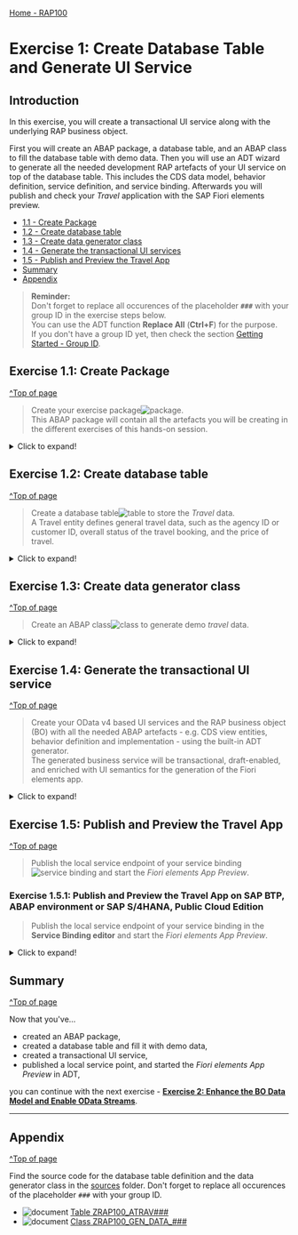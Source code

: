 [Home - RAP100](../../#exercises)

# Exercise 1: Create Database Table and Generate UI Service

## Introduction

In this exercise, you will create a transactional UI service along with the underlying RAP business object. 

First you will create an ABAP package, a database table, and an ABAP class to fill the database table with demo data. Then you will use an ADT wizard to generate all the needed development RAP artefacts of your UI service on top of the database table. This includes the CDS data model, behavior definition, service definition, and service binding. Afterwards you will publish and check your _Travel_ application with the SAP Fiori elements preview. 

- [1.1 - Create Package](#exercise-11-create-package)
- [1.2 - Create database table](#exercise-12-create-database-table)
- [1.3 - Create data generator class](#exercise-13-create-data-generator-class)
- [1.4 - Generate the transactional UI services](#exercise-14-generate-the-transactional-ui-service)
- [1.5 - Publish and Preview the Travel App](#exercise-15-publish-and-preview-the-travel-app)
- [Summary](#summary)
- [Appendix](#appendix)


> **Reminder:**   
> Don't forget to replace all occurences of the placeholder **`###`** with your group ID in the exercise steps below.  
> You can use the ADT function **Replace All** (**Ctrl+F**) for the purpose.   
> If you don't have a group ID yet, then check the section [Getting Started - Group ID](../ex0/readme.md#group-id).    

## Exercise 1.1: Create Package
[^Top of page](#)

> Create your exercise package![package](images/adt_package.png).   
> This ABAP package will contain all the artefacts you will be creating in the different exercises of this hands-on session.

 <details>
  <summary>Click to expand!</summary>

   1. In ADT, go to the **Project Explorer**, right-click on the package **`ZLOCAL`**, and select **New** > **ABAP Package** from the context menu. 

      <!-- ![package](images/p1a.png)  --> 
      <img src="images/p1a.png" alt="table" width="50%">
   
   2. Maintain the required information (`###` is your group ID, please choose a suitable combination of numbers and characters, e.g. **`088`** or **`ZT1`**):
       - Name: **`ZRAP100_###`**
       - Description: _**`RAP100 Package ###`**_
       - Select the box **Add to favorites package**
       - Superpackage: **`ZLOCAL`**
       
      Click **Next >**.

      <!-- ![package](images/p1b.png)  -->  
      <img src="images/p1b.png" alt="table" width="50%">
   
   3. Select a transport request, maintain a description (e.g. _**RAP100 Package ###**_), and click **Finish**.
      
      <!-- ![package](images/p1c.png)  -->  
      <img src="images/p1c.png" alt="table" width="50%">

</details>

## Exercise 1.2: Create database table
[^Top of page](#)

> Create a database table![table](images/adt_tabl.png) to store the _Travel_ data.   
> A Travel entity defines general travel data, such as the agency ID or customer ID, overall status of the travel booking, and the price of travel.

 <details>
  <summary>Click to expand!</summary>

   1. Right-click on your ABAP package **`ZRAP100_###`** and select **New** > **Other ABAP Repository Object** from the context menu.

      <!-- ![table](images/p2a.png) -->
      <img src="images/p2a.png" alt="table" width="50%">
   
   2. Search for **database table**, select it, and click **Next >**.

      <!--  ![table](images/p2b.png) -->
      <img src="images/p2b.png" alt="table" width="50%">
   
   3. Maintain the required information (`###` is your group ID) and click **Next >**.
      - Name: **`ZRAP100_ATRAV###`**
      - Description: _**`Travel data`**_                  
             
      <!-- ![table](images/p2c.png)-->    
      <img src="images/p2c.png" alt="table" width="50%">

   4. Select a transport request, and click **Finish** to create the database table.
   
   5. Replace the default code with the code snippet provided below and replace all occurences of the placeholder **`###`** with your group ID using the **Replace All** function (**Ctrl+F**).    
 
      > **Hint**: Hover the code snippet and choose the _Copy raw contents_ icon <img src="images/copyrawcontents.png" alt="table" width="30px"> appearing in the upper-right corner to copy it. 
      
      <pre lang="ABAP">
      @EndUserText.label : 'Travel data'
      @AbapCatalog.enhancement.category : #NOT_EXTENSIBLE
      @AbapCatalog.tableCategory : #TRANSPARENT
      @AbapCatalog.deliveryClass : #A
      @AbapCatalog.dataMaintenance : #RESTRICTED
      define table zrap100_atrav### {
        key client            : abap.clnt not null;
        key travel_id         : /dmo/travel_id not null;
        agency_id             : /dmo/agency_id;
        customer_id           : /dmo/customer_id;
        begin_date            : /dmo/begin_date;
        end_date              : /dmo/end_date;
        @Semantics.amount.currencyCode : 'zrap100_atrav###.currency_code'
        booking_fee           : /dmo/booking_fee;
        @Semantics.amount.currencyCode : 'zrap100_atrav###.currency_code'
        total_price           : /dmo/total_price;
        currency_code         : /dmo/currency_code;
        description           : /dmo/description;
        overall_status        : /dmo/overall_status;
        attachment            : /dmo/attachment;
        mime_type             : /dmo/mime_type;
        file_name             : /dmo/filename;
        created_by            : abp_creation_user;
        created_at            : abp_creation_tstmpl;
        local_last_changed_by : abp_locinst_lastchange_user;
        local_last_changed_at : abp_locinst_lastchange_tstmpl;
        last_changed_at       : abp_lastchange_tstmpl; 
      }
      </pre>
 
      <img src="images/Picture22x.png" alt="table" width="60%">
      
   6. Save ![save icon](images/adt_save.png) and activate ![activate icon](images/adt_activate.png) the changes.
   
</details>

## Exercise 1.3: Create data generator class
[^Top of page](#)

> Create an ABAP class![class](images/adt_class.png) to generate demo _travel_ data.

 <details>
  <summary>Click to expand!</summary>

   1. Right-click your ABAP package **`ZRAP100_###`** and select **New** > **ABAP Class** from the context menu.

      <!--  ![class](images/p3a.png) -->
      <img src="images/p3a.png" alt="table" width="70%">
   
   2. Maintain the required information (`###` is your group ID) and click **Next >**.
      - Name: **`ZCL_RAP100_GEN_DATA_###`**
      - Description: _**`Generate demo data`**_      
   
      <!-- ![class](images/p3b.png) -->
      <img src="images/p3b.png" alt="table" width="60%">

   3. Select a transport request and click **Finish** to create the class.
   
   4. Replace the default source code with the code snippet provided in the source code document **`ZRAP100_GEN_DATA_###`** linked below and replace all occurences of the placeholder **`###`** with your group ID using the **Replace All** function (**Ctrl+F**).
 
      You can use the **ABAP Pretty Printer** (**ABAP Formatter**) function using by pressing **Shift+F1** to format the source code. You will be requested to configure it, if this is the first time you use it on the system.
 
      **Hint**: Open the document in a new tab. In the document editor, use the _Copy raw contents_ icon <img src="images/copyrawcontents.png" alt="table" width="30px"> in the toolbar to copy the full source code. 
      
       ![document](images/doc.png) **Source code document**: ![class icon](images/adt_class.png)[Class ZRAP100_GEN_DATA_###](sources/EX1_CLASS_ZRAP100_GEN_DATA.txt)
      
   5. Save ![save icon](images/adt_save.png) and activate ![activate icon](images/adt_activate.png) the changes.
   
   6. Run your console application. 
      
      For that, select your ABAP class ![class](images/adt_class.png)**`ZCL_RAP100_GEN_DATA_###`**, select the run button > **Run As** > **ABAP Application (Console) F9** or press **F9**. 
   
      <!-- ![class](images/p4.png) -->
      <img src="images/p4.png" alt="table" width="70%">

      A message will be displayed _ABAP Console_.

      <!-- ![class](images/p4a.png)  -->
      <img src="images/p4a.png" alt="table" width="70%">
      
   7. Open your database table ![table](images/adt_tabl.png)**`ZRAP100_ATRAV###`** and press **F8** to start the data preview and display the filled database entries, i.e. _travel_ data.
   
      ![class](images/p5.png)
      
</details>


## Exercise 1.4: Generate the transactional UI service
[^Top of page](#)

> Create your OData v4 based UI services and the RAP business object (BO) with all the needed ABAP artefacts - e.g. CDS view entities, behavior definition and implementation - using the built-in ADT generator.   
> The generated business service will be transactional, draft-enabled, and enriched with UI semantics for the generation of the Fiori elements app.

  <details>
  <summary>Click to expand!</summary>

   1. Right-click your database table ![table](images/adt_tabl.png)**`ZRAP100_ATRAV###`**  and select **Generate ABAP Repository Objects** from the context menu. 

       <!-- ![class](images/p6a.png)  -->  
       <img src="images/p6a.png" alt="table" width="50%">   
       
   2. Provide a description, select **ABAP RESTful Application Programmind Model: UI Service** and click **Next >**.
      
       <img src="images/generatorxx1.png" alt="table" width="50%">
      
   <!-- 4. Select **OData UI Service** and click **Next >**.    -->  

   <!--    <img src="images/newgenerator2.png" alt="table" width="50%">     -->  

   <!-- 5. Click **Next >**.   -->  
    
   <!--    <img src="images/newgenerator3.png" alt="table" width="50%">    -->  

   <!-- 6. Enter a description.   -->  
 
   <!--    <img src="images/newgenerator4.png" alt="table" width="50%">     -->  
        
   3. Maintain the required information on the **Configure Generator** dialog to provide the name of your data model and generate them.         

      For that, navigate through the wizard tree (_Business Objects_, _Data Model_, etc...), maintain the artefact names provided in the table below, 
      and press **Next >**.
 
      Verify the maintained entries and press **Next >** to confirm. The needed artefacts will be generated. 

      > ℹ **Info about Naming Conventions**     
      > The main aspects of the naming conventions of SAP S/4HANA's Virtual Data Model (VDM) are used in this exercise.  
      > More information on VDM can be found on the SAP Help portal: **[Here](https://help.sap.com/docs/SAP_S4HANA_CLOUD/0f69f8fb28ac4bf48d2b57b9637e81fa/8a8cee943ef944fe8936f4cc60ba9bc1.html)**.
 
      > ⚠ **Attention**  
      > If you receive the error message _**Invalid XML format of the response**_, this may be due to a bug in version 1.26 of the ADT tools.  
      > An update of your ADT plugin to the newer version will fix this issue.
      
      | **RAP Layer**          |  **Artefacts**           | **Artefact Names**                                       |     
      |:---------------------- |:------------------------ |:-------------------------------------------------------- |
      | **Business Object**    |                          |                                                          |                        
      |                        |  **Data Model**          |  Data Definition Name:   **`ZRAP100_R_TravelTP_###`**    |
      |                        |                          |  Alias Name:             **`Travel`**                    |   
      |                        |  **Behavior**            |  Implementation Class:   **`ZRAP100_BP_TravelTP_###`**   |
      |                        |                          |  Draft Table Name:       **`ZRAP100_DTRAV###`**          |
      | **Service Projection** (BO Projection)  |         |  Name:                   **`ZRAP100_C_TravelTP_###`**    |   
      | **Business Services**  |                          |                                                          |          
      |                        |  **Service Definition**  |  Name:         **`ZRAP100_UI_Travel_###`**               |
      |                        |  **Service Binding**     |  Name:         **`ZRAP100_UI_Travel_O4_###`**            |
      |                        |                          |  Binding Type: **`OData V4 - UI`**                       |
                       
      <!-- ![generator](images/p7a.png)  --> 
      <img src="images/p7a.png" alt="table" width="50%">                   

      <!-- ![generator](images/p7b.png)   -->   
      <img src="images/p7b.png" alt="table" width="50%">               

      <img src="images/p7c.png" alt="table" width="50%">         
 
   4. Go to the **Project Explorer**, select your package ![package](images/adt_package.png)**`ZRAP100_###`**, refresh it by pressing **F5**, and check all generated ABAP repository objects 

      <!-- ![class](images/p7d.png) -->
      <img src="images/p7d.png" alt="table" width="50%">  
      
   Below is a brief explanation of the generated artefacts for the different RAP layers: Base BO, BO Projection, and Business Service.

---
  **Base Business Object (BO) `ZRAP100_R_TRAVEL_###`** 
  
   | **Object Name**               |  **Description**         |     
   |:----------------------------- |:------------------------ |
   | ![ddls icon](images/adt_ddls.png)**`ZRAP100_R_TravelTP_###`**     | (aka _Base BO view_): This **data definition** defines the data model of the root entity _Travel_ which is the only  node of our business object).  |                      
   | ![bdef icon](images/adt_bdef.png)**`ZRAP100_R_TravelTP_###`**   | (aka _Base BO behavior): This **behavior definition** contains the definition of the standard transactional behavior of the base _Travel_ BO entity. It is a _managed_ and _draft-enabled_ implementation.  |  
   | ![tabl icon](images/adt_tabl.png)**`ZRAP100_DTRAV###`**   | (aka _Draft table_): This **database table** is used to temporary store the data from draft _travel_ instances at runtime. It is managed by the RAP framework.    |     
   | ![class icon](images/adt_class.png)**`ZRAP100_BP_TRAVELTP_###`**  | (aka _Behavior pool_): This **ABAP class** which provides the implementation of the behavior defined in the behavior definition `ZRAP100_R_TravelTP_###` of the base _Travel_ BO.   |  
  
---
  **BO Projection `ZRAP100_C_TRAVEL_###`** 
  
  The BO projection represents the consumption specific view on the BO data model and behavior. 

   | **Object Name**               |  **Description**         |     
   |:----------------------------- |:------------------------ |
   | ![ddls icon](images/adt_ddls.png)**`ZRAP100_C_TravelTP_###`**   | (aka _BO projection view_): This **data definition** is used to define the projected data model of the root entity _Travel_ relevant for the present scenario. Currently almost all fields of the underlying base BO view are exposed and the definition of metadata extension is allowed using the view annotations `@Metadata.allowExtensions: true`.  |           
   | ![bdef icon](images/adt_bdef.png)**`ZRAP100_C_TravelTP_###`**   | (aka _BO behavior projection_): This **behavior definition** exposes the part of the underlying base _Travel_ BO entity which is relevant for the present scenario with the keyword **`use`**. Currently all standard CUD operations are exposed.  |        
   | ![ddlx icon](images/adt_ddlx.png)**`ZRAP100_C_TravelTP_###`**   | This **metadata extension** is used to annotate view `ZRAP100_C_TRAVEL_###` and its elements with UI semantics via CDS annotations. |        
   
---
  **Business Service** 

   | **Object Name**               |  **Description**         |     
   |:----------------------------- |:------------------------ |
   | ![srvd icon](images/adt_srvd.png)**`ZRAP100_UI_TRAVEL_###`**  | A service definition is used to define the relevant entity sets for our service and also to provide local aliases if needed. Only the _Travel_ entity set is exposed in the present scenario. |                      
   | ![srvb icon](images/adt_srvb.png)**`ZRAP100_UI_TRAVEL_O4_###`**  | This service binding is used to expose the generated service definition as OData V4 based UI service. Other binding types (protocols and scenarios) are supported in the service binding wizard.  |  
   
---
 </details>

<!--
## Exercise 1.4: Generate the transactional UI services 
[^Top of page](#)

> Create your OData v4 based UI services with the openSource based RAP generator.   
> The generated business service will be transactional, draft-enabled, and enriched with UI semantics for the generation of the Fiori elements app.

>> 
>> **Please Note:** (@DSAG ABAP Development Days 2022)
>> 
>> Unfortunately, there is a bug in the wizard **Generate ABAP Repository Objects** of the current version of the ABAP Development Tools (ADT) and the development team is working on quickly delivering an patch for ADT to fix this issue. 
>> This wizard can be used for the end-to-end generation of a RAP service based on a database table.
>>
>> As workaround, we have provided in the system `D22` a commandline based ABAP class that generates the same objects. The class is based the openSource based RAP Generator tool.  
>> 

  <details>
  <summary>Click to expand!</summary>

   1. Click on the *Open ABAP Development Object* icon in the toolbar or use the short cut **Ctrl+Shift+A**.  
 
   2. Select the class **`ZRAP100_CL_RAP_GENERATOR`** and press **OK**.
 
       ![select class](images/1_4_100_OpenDevelopment_Object.jpg)  

   3. From the menu choose **Run** -> **Run as** -> **ABAP Application (Console)** or simply press **F9**.
 
       ![run class](images/1_4_100_generator_class.jpg)
 
   4. The class checks for the existence of the package **`ZRAP100_###`** and for the existience of a table **`ZRAP100_ATRAV###`**. The output in the *Console Window* shows that       the needed artifacts have been generated.
         
        ![class output](images/1_4_100_result_in_console.jpg)
      
   Below is a brief explanation of the generated artefacts for the different RAP layers: Base BO, BO Projection, and Business Service.

---
  **Base Business Object (BO) `ZRAP100_I_TRAVEL_###`** 
  
   | **Object Name**               |  **Description**         |     
   |:----------------------------- |:------------------------ |
   | ![ddls icon](images/adt_ddls.png)**`ZRAP100_R_TravelTP_###`**     | (aka _Base BO view_): This **data definition** defines the data model of the root entity _Travel_ which is the only  node of our business object).  |                      
   | ![bdef icon](images/adt_bdef.png)**`ZRAP100_R_TravelTP_###`**   | (aka _Base BO behavior**): This **behavior definition** contains the definition of the standard transactional behavior of the base _Travel_ BO entity. It is a _managed_ and _draft-enabled_ implementation.  |  
   | ![tabl icon](images/adt_tabl.png)**`ZRAP100_DTRAV###`**   | (aka _Draft table_): This **database table** is used to temporary store the data from draft _travel_ instances at runtime. It is managed by the RAP framework.    |     
   | ![class icon](images/adt_class.png)**`ZRAP100_BP_TRAVELTP_###`**  | (aka _Behavior pool_): This **ABAP class** which provides the implementation of the behavior defined in the behavior definition `ZRAP100_R_TravelTP_###` of the base _Travel_ BO.   |  
  
---
  **BO Projection `ZRAP100_C_TRAVEL_###`** 
  
  The BO projection represents the consumption specific view on the BO data model and behavior. 

   | **Object Name**               |  **Description**         |     
   |:----------------------------- |:------------------------ |
   | ![ddls icon](images/adt_ddls.png)**`ZRAP100_C_TravelTP_###`**   | (aka _BO projection view_): This **data definition** is used to define the projected data model of the root entity _Travel_ relevant for the present scenario. Currently almost all fields of the underlying base BO view are exposed and the definition of metadata extension is allowed using the view annotations `@Metadata.allowExtensions: true`.  |           
   | ![bdef icon](images/adt_bdef.png)**`ZRAP100_C_TravelTP_###`**   | (aka _BO behavior projection_): This **behavior definition** exposes the part of the underlying base _Travel_ BO entity which is relevant for the present scenario with the keyword **`use`**. Currently all standard CUD operations are exposed.  |        
   | ![ddlx icon](images/adt_ddlx.png)**`ZRAP100_C_TravelTP_###`**   | This **metadata extension** is used to annotate view `ZRAP100_C_TRAVEL_###` and its elements with UI semantics via CDS annotations. |        
   
---
  **Business Service** 

   | **Object Name**               |  **Description**         |     
   |:----------------------------- |:------------------------ |
   | ![srvd icon](images/adt_srvd.png)**`ZRAP100_UI_TRAVEL_###`**  | A service definition is used to define the relevant entity sets for our service and also to provide local aliases if needed. Only the _Travel_ entity set is exposed in the present scenario. |                      
   | ![srvb icon](images/adt_srvb.png)**`ZRAP100_UI_TRAVEL_O4_###`**  | This service binding is used to expose the generated service definition as OData V4 based UI service. Other binding types (protocols and scenarios) are supported in the service binding wizard.  |  
   
---

 </details>
-->
 
## Exercise 1.5: Publish and Preview the Travel App
[^Top of page](#)

> Publish the local service endpoint of your service binding ![service binding](images/adt_srvb.png) and start the _Fiori elements App Preview_.  
>
<!--
> ℹ Carry out exercise 1.5.1 **or** 1.5.2, depending on the ABAP system you're working on.
-->

### Exercise 1.5.1: Publish and Preview the Travel App on SAP BTP, ABAP environment or SAP S/4HANA, Public Cloud Edition

> Publish the local service endpoint of your service binding in the **Service Binding editor** and start the _Fiori elements App Preview_.  
> 
 <details>
  <summary>Click to expand!</summary>

   1. Open your service binding ![service binding](images/adt_srvb.png)**`ZRAP100_UI_TRAVEL_O4_###`** and click **Publish**.
   
   2. Double-click on the entity **`Travel`** in the **Entity Set and Association** section to open the _Fiori elements App Preview_.
     
       ![class](images/p8.png)
   
   3. Click the button on the _Travel_ app **Go** to load the data.
       
   4. Check your result.
   
       ![class](images/p9.png)

</details>

<!--
### Exercise 1.5.2: Publish and Preview the Travel App on SAP S/4HANA, On-Prem or Private Cloud Edition

> Publishing the local service endpoint of your service binding does not work from within the Service Binding. 
> Therefore, you have to carry out this task in the SAP Gateway Service Administration Tool (transaction **/IWFND/V4_ADMIN**).

<details>
  <summary>Click to expand!</summary>

   1. In the ADT menu, click on the button *Run ABAP Development Object as ABAP Application in SAPGUI* or press **Alt+F8**
 
      ![start_transaction](images/100_publish_service_binding_on_prem.png)   
   
   2. Type **/iwfnd/v4_admin** as a search string and double-click on the entry **/IWFND/V4_ADMIN (Transaction)**   
     
      ![v4_admin](images/110_publish_service_binding_on_prem.png)   
   
   3. Click the button **Publish Service Groups** to get a list of service groups that can be published.
 
      ![v4_admin](images/120_publish_service_binding_on_prem.png)  
 
   4. Enter following values to search for the service group of your service and press the button **Get Service Groups**   
      
      System Alias: `LOCAL`  
      Service Group ID: `Z*###*`  

      ![v4_admin](images/130_publish_service_binding_on_prem.png)        

   5. Select the entry `ZRAP100_UI_TRAVELTP_O4_###` from the list and press the button **Publish Service Groups**   
 
      ![v4_admin](images/140_publish_service_binding_on_prem.png) 
 
   6. In the following popup enter a meaningful description such as `Travel App ###`   
      
      ![v4_admin](images/150_publish_service_binding_on_prem.png) 
 
   7. You are now asked to provide a customizing request. Choose an existing customizing request or create a new one and choose a meaningful description.
 
      ![v4_admin](images/160_publish_service_binding_on_prem.png)   
 
   8. Confirm the success message and press **Enter**. 
 
      ![v4_admin](images/170_publish_service_binding_on_prem.png)    
 
   9. Navigate back to your service binding in the project explorer. Right click on it and choose **Refresh**   
 
      ![v4_admin](images/180_publish_service_binding_on_prem.png)   ** 
 
   10. Check that your service bindings is now publish and choose the entity **Travel** and press the button **Preview**   
 
</details>
-->

## Summary 
[^Top of page](#)

Now that you've... 
- created an ABAP package,
- created a database table and fill it with demo data,
- created a transactional UI service,
- published a local service point, and started the _Fiori elements App Preview_ in ADT,

you can continue with the next exercise - **[Exercise 2: Enhance the BO Data Model and Enable OData Streams](../ex2/readme.md)**.

---

## Appendix
[^Top of page](#)

Find the source code for the database table definition and the data generator class in the [sources](sources) folder. Don't forget to replace all occurences of the placeholder `###` with your group ID.

- ![document](images/doc.png) [Table ZRAP100_ATRAV###](sources/EX1_TAB_ZRAP100_ATRAV.txt)
- ![document](images/doc.png) [Class ZRAP100_GEN_DATA_###](sources/EX1_CLASS_ZRAP100_GEN_DATA.txt)
